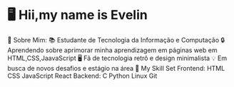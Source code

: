 # 🖥️ Hii,my name is Evelin 

📂 Sobre Mim:
📚 Estudante de Tecnologia da Informação e Computação
🔒 Aprendendo sobre aprimorar minha aprendizagem em páginas web em HTML,CSS,JaavaScript
🖥️ Fã de tecnologia retrô e design minimalista
💡 Em busca de novos desafios e estágio na área
💾 My Skill Set
Frontend:
HTML
CSS
JavaScript
React
Backend:
C
Python
Linux
Git

